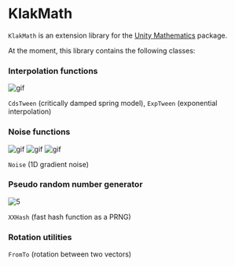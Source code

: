 KlakMath
========

`KlakMath` is an extension library for the [Unity Mathematics] package.

[Unity Mathematics]:
  https://docs.unity3d.com/Packages/com.unity.mathematics@latest

At the moment, this library contains the following classes:

### Interpolation functions

![gif](https://user-images.githubusercontent.com/343936/192008103-75173fe6-606b-4fb2-8d5c-b0f6cd971a4b.gif)

`CdsTween` (critically damped spring model), `ExpTween` (exponential
interpolation)

### Noise functions

![gif](https://user-images.githubusercontent.com/343936/192008124-0ccfc896-89a5-4424-9bc5-130788d7b72f.gif)
![gif](https://user-images.githubusercontent.com/343936/192008130-cfa0426d-0624-4b04-877e-ac0048e5089a.gif)
![gif](https://user-images.githubusercontent.com/343936/192008133-aa1cc370-b800-41f7-aa71-a0d8b80775b9.gif)

`Noise` (1D gradient noise)

### Pseudo random number generator

![5](https://user-images.githubusercontent.com/343936/192008215-69c48c8d-4cf2-4cb1-9688-b9fed94aa41c.png)

`XXHash` (fast hash function as a PRNG)

### Rotation utilities

`FromTo` (rotation between two vectors)
